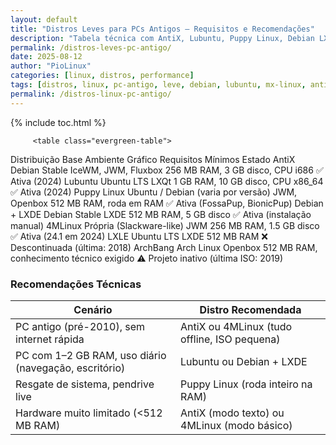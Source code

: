 ```yaml
---
layout: default
title: "Distros Leves para PCs Antigos – Requisitos e Recomendações"
description: "Tabela técnica com AntiX, Lubuntu, Puppy Linux, Debian LXDE e 4MLinux — requisitos reais, estado do projeto e casos de uso práticos."
permalink: /distros-leves-pc-antigo/
date: 2025-08-12
author: "PioLinux"
categories: [linux, distros, performance]
tags: [distros, linux, pc-antigo, leve, debian, lubuntu, mx-linux, antix]
permalink: /distros-linux-pc-antigo/
---
```




{% include toc.html %}




<section class="post-content">
           
           
            
         <table class="evergreen-table">
  <thead>
    <tr>
      <th>Distribuição</th>
      <th>Base</th>
      <th>Ambiente Gráfico</th>
      <th>Requisitos Mínimos</th>
      <th>Estado</th>
    </tr>
  </thead>
  <tbody>
    <tr>
      <td data-label="Distribuição">AntiX</td>
      <td data-label="Base">Debian Stable</td>
      <td data-label="Ambiente Gráfico">IceWM, JWM, Fluxbox</td>
      <td data-label="Requisitos Mínimos">256 MB RAM, 3 GB disco, CPU i686</td>
      <td data-label="Estado">✅ Ativa (2024)</td>
    </tr>
    <tr>
      <td data-label="Distribuição">Lubuntu</td>
      <td data-label="Base">Ubuntu LTS</td>
      <td data-label="Ambiente Gráfico">LXQt</td>
      <td data-label="Requisitos Mínimos">1 GB RAM, 10 GB disco, CPU x86_64</td>
      <td data-label="Estado">✅ Ativa (2024)</td>
    </tr>
    <tr>
      <td data-label="Distribuição">Puppy Linux</td>
      <td data-label="Base">Ubuntu / Debian (varia por versão)</td>
      <td data-label="Ambiente Gráfico">JWM, Openbox</td>
      <td data-label="Requisitos Mínimos">512 MB RAM, roda em RAM</td>
      <td data-label="Estado">✅ Ativa (FossaPup, BionicPup)</td>
    </tr>
    <tr>
      <td data-label="Distribuição">Debian + LXDE</td>
      <td data-label="Base">Debian Stable</td>
      <td data-label="Ambiente Gráfico">LXDE</td>
      <td data-label="Requisitos Mínimos">512 MB RAM, 5 GB disco</td>
      <td data-label="Estado">✅ Ativa (instalação manual)</td>
    </tr>
    <tr>
      <td data-label="Distribuição">4MLinux</td>
      <td data-label="Base">Própria (Slackware-like)</td>
      <td data-label="Ambiente Gráfico">JWM</td>
      <td data-label="Requisitos Mínimos">256 MB RAM, 1.5 GB disco</td>
      <td data-label="Estado">✅ Ativa (24.1 em 2024)</td>
    </tr>
    <tr>
      <td data-label="Distribuição">LXLE</td>
      <td data-label="Base">Ubuntu LTS</td>
      <td data-label="Ambiente Gráfico">LXDE</td>
      <td data-label="Requisitos Mínimos">512 MB RAM</td>
      <td data-label="Estado">❌ Descontinuada (última: 2018)</td>
    </tr>
    <tr>
      <td data-label="Distribuição">ArchBang</td>
      <td data-label="Base">Arch Linux</td>
      <td data-label="Ambiente Gráfico">Openbox</td>
      <td data-label="Requisitos Mínimos">512 MB RAM, conhecimento técnico exigido</td>
      <td data-label="Estado">⚠️ Projeto inativo (última ISO: 2019)</td>
    </tr>
  </tbody>
</table>

<h3 id="recomendacoes">Recomendações Técnicas</h3>
<table class="evergreen-table">
  <thead>
    <tr>
      <th>Cenário</th>
      <th>Distro Recomendada</th>
    </tr>
  </thead>
  <tbody>
    <tr>
      <td data-label="Cenário">PC antigo (pré-2010), sem internet rápida</td>
      <td data-label="Distro Recomendada">AntiX ou 4MLinux (tudo offline, ISO pequena)</td>
    </tr>
    <tr>
      <td data-label="Cenário">PC com 1–2 GB RAM, uso diário (navegação, escritório)</td>
      <td data-label="Distro Recomendada">Lubuntu ou Debian + LXDE</td>
    </tr>
    <tr>
      <td data-label="Cenário">Resgate de sistema, pendrive live</td>
      <td data-label="Distro Recomendada">Puppy Linux (roda inteiro na RAM)</td>
    </tr>
    <tr>
      <td data-label="Cenário">Hardware muito limitado (<512 MB RAM)</td>
      <td data-label="Distro Recomendada">AntiX (modo texto) ou 4MLinux (modo básico)</td>
    </tr>
  </tbody>
</table>

</section>
